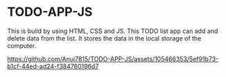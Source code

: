 # TODO-APP-JS
This is build by using HTML, CSS and JS.
This TODO list app can add and delete data from the list.
It stores the data in the local storage of the computer.


https://github.com/Anuj7815/TODO-APP-JS/assets/105466353/5ef91b73-b1cf-44ed-ad24-f384760196d7

